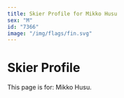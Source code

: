```yaml
---
title: Skier Profile for Mikko Husu
sex: "M"
id: "7366"
image: "/img/flags/fin.svg" 
---
```


# Skier Profile

This page is for: Mikko Husu.
    